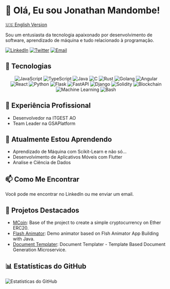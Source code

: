 <!-- Seu Nome ou Nome do Usuário -->
# 👋 Olá, Eu sou Jonathan Mandombe!

[🇺🇸 English Version](README.md)

<!-- Uma breve descrição sobre você -->
Sou um entusiasta da tecnologia apaixonado por desenvolvimento de software, aprendizado de máquina e tudo relacionado à programação.

<!-- Ícones de Redes Sociais e Contato -->
[![LinkedIn](https://img.shields.io/badge/-LinkedIn-0077B5?style=flat&logo=linkedin&logoColor=white)](https://www.linkedin.com/in/m4nd0mb3)
[![Twitter](https://img.shields.io/badge/-Twitter-1DA1F2?style=flat&logo=twitter&logoColor=white)]([https://twitter.com/JonathanMandom1](https://twitter.com/JonathanMandom1))
[![Email](https://img.shields.io/badge/-Email-D14836?style=flat&logo=gmail&logoColor=white)](mailto:jopaulo142@gmail.com)

## 🚀 Tecnologias

<!-- Lista de tecnologias que você trabalha ou tem interesse -->
<p align="center">
  <img src="https://img.shields.io/badge/JavaScript-%E2%9C%94-yellow" alt="JavaScript">
  <img src="https://img.shields.io/badge/TypeScript-%E2%9C%94-blue" alt="TypeScript">
  <img src="https://img.shields.io/badge/Java-%E2%9C%94-red" alt="Java">
  <img src="https://img.shields.io/badge/C-%E2%9C%94-blue" alt="C">
  <img src="https://img.shields.io/badge/Rust-%E2%9C%94-orange" alt="Rust">
  <img src="https://img.shields.io/badge/Golang-%E2%9C%94-blue" alt="Golang">
  <img src="https://img.shields.io/badge/Angular-%E2%9C%94-red" alt="Angular">
  <img src="https://img.shields.io/badge/React-%E2%9C%94-blue" alt="React">
  <img src="https://img.shields.io/badge/Python-%E2%9C%94-blue" alt="Python">
  <img src="https://img.shields.io/badge/Flask-%E2%9C%94-green" alt="Flask">
  <img src="https://img.shields.io/badge/FastAPI-%E2%9C%94-green" alt="FastAPI">
  <img src="https://img.shields.io/badge/Django-%E2%9C%94-green" alt="Django">
  <img src="https://img.shields.io/badge/Solidity-%E2%9C%94-brightgreen" alt="Solidity">
  <img src="https://img.shields.io/badge/Blockchain-%E2%9C%94-brightgreen" alt="Blockchain">
  <img src="https://img.shields.io/badge/Machine%20Learning-%E2%9C%94-orange" alt="Machine Learning">
  <img src="https://img.shields.io/badge/Bash-%E2%9C%94-lightgrey" alt="Bash">
</p>

## 💼 Experiência Profissional

<!-- Experiência passada ou atual -->
- Desenvolvedor na ITGEST AO
- Team Leader na GSAPlatform

## 🌱 Atualmente Estou Aprendendo

<!-- Tecnologias ou tópicos que você está estudando atualmente -->
- Aprendizado de Máquina com Scikit-Learn e não só...
- Desenvolvimento de Aplicativos Móveis com Flutter
- Analise e Ciência de Dados

## 📫 Como Me Encontrar

<!-- Informações adicionais de contato ou para se conectar -->
Você pode me encontrar no LinkedIn ou me enviar um email.

## 🎉 Projetos Destacados

<!-- Destaque alguns de seus projetos com links e breve descrição -->
- [MCoin](https://github.com/m4nd0mb3/MCoin): Base of the project to create a simple cryptocurrency on Ether ERC20.
- [Flash Animator](https://github.com/m4nd0mb3/FlashAnimator): Demo animator based on Flsh Animator App Building with Java.
- [Document Templater](https://github.com/m4nd0mb3/document-templater): Document Templater - Template Based Document Generation Microservice.

## 📊 Estatísticas do GitHub

<!-- Inclua as estatísticas do seu perfil do GitHub -->
![Estatísticas do GitHub](https://github-readme-stats.vercel.app/api?username=m4nd0mb3&show_icons=true&theme=dark)

<!-- Adicione mais informações, badges, gráficos, etc. de acordo com suas preferências -->


<!---
JohnSeanPaul/JohnSeanPaul is a ✨ special ✨ repository because its `README.md` (this file) appears on your GitHub profile.
You can click the Preview link to take a look at your changes.
--->

